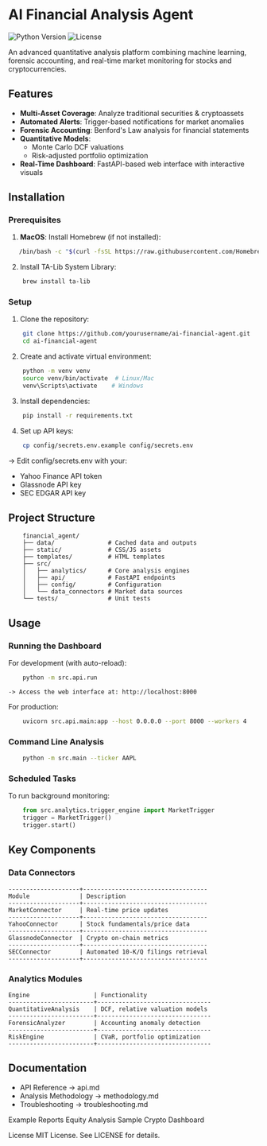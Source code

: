 # AI Financial Analysis Agent

![Python Version](https://img.shields.io/badge/python-3.12%2B-blue)
![License](https://img.shields.io/badge/license-MIT-green)

An advanced quantitative analysis platform combining machine learning, forensic accounting, and real-time market monitoring for stocks and cryptocurrencies.

## Features

- **Multi-Asset Coverage**: Analyze traditional securities & cryptoassets
- **Automated Alerts**: Trigger-based notifications for market anomalies
- **Forensic Accounting**: Benford's Law analysis for financial statements
- **Quantitative Models**: 
  - Monte Carlo DCF valuations
  - Risk-adjusted portfolio optimization
- **Real-Time Dashboard**: FastAPI-based web interface with interactive visuals

## Installation

### Prerequisites

1. **MacOS**: Install Homebrew (if not installed):
```bash
   /bin/bash -c "$(curl -fsSL https://raw.githubusercontent.com/Homebrew/install/HEAD/install.sh)"
```

2. Install TA-Lib System Library:
```bash 
    brew install ta-lib
```

### Setup

1. Clone the repository:
```bash
    git clone https://github.com/yourusername/ai-financial-agent.git
    cd ai-financial-agent
```

2. Create and activate virtual environment:
```bash
    python -m venv venv
    source venv/bin/activate  # Linux/Mac
    venv\Scripts\activate    # Windows
```
3. Install dependencies:
```bash
    pip install -r requirements.txt
```

4. Set up API keys:
```bash
    cp config/secrets.env.example config/secrets.env
```
  -> Edit config/secrets.env with your:
  - Yahoo Finance API token
  - Glassnode API key
  - SEC EDGAR API key

## Project Structure

```code
    financial_agent/
    ├── data/               # Cached data and outputs
    ├── static/             # CSS/JS assets
    ├── templates/          # HTML templates
    ├── src/
    │   ├── analytics/      # Core analysis engines
    │   ├── api/            # FastAPI endpoints
    │   ├── config/         # Configuration
    │   └── data_connectors # Market data sources
    └── tests/              # Unit tests
```
    
## Usage
    
### Running the Dashboard

For development (with auto-reload):
```bash
    python -m src.api.run
```
    -> Access the web interface at: http://localhost:8000

For production:
```bash
    uvicorn src.api.main:app --host 0.0.0.0 --port 8000 --workers 4
```

### Command Line Analysis
```bash
    python -m src.main --ticker AAPL
```

### Scheduled Tasks
To run background monitoring:
```python
    from src.analytics.trigger_engine import MarketTrigger
    trigger = MarketTrigger()
    trigger.start()
```

## Key Components

### Data Connectors
```
--------------------+-----------------------------------
Module              | Description
--------------------+-----------------------------------
MarketConnector     | Real-time price updates
--------------------+-----------------------------------
YahooConnector      | Stock fundamentals/price data
--------------------+-----------------------------------
GlassnodeConnector  | Crypto on-chain metrics
--------------------+-----------------------------------
SECConnector        | Automated 10-K/Q filings retrieval
--------------------+-----------------------------------
```

### Analytics Modules
```
Engine                  | Functionality
------------------------+--------------------------------
QuantitativeAnalysis    | DCF, relative valuation models
------------------------+--------------------------------
ForensicAnalyzer        | Accounting anomaly detection
------------------------+--------------------------------
RiskEngine              | CVaR, portfolio optimization
------------------------+--------------------------------
```

## Documentation

- API Reference          -> api.md
- Analysis Methodology   -> methodology.md
- Troubleshooting        -> troubleshooting.md

Example Reports
Equity Analysis Sample
Crypto Dashboard

License
MIT License. See LICENSE for details.
